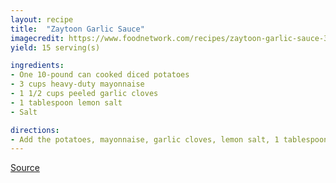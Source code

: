 ```yaml
---
layout: recipe
title:  "Zaytoon Garlic Sauce"
imagecredit: https://www.foodnetwork.com/recipes/zaytoon-garlic-sauce-3877355
yield: 15 serving(s)

ingredients:
- One 10-pound can cooked diced potatoes
- 3 cups heavy-duty mayonnaise
- 1 1/2 cups peeled garlic cloves
- 1 tablespoon lemon salt
- Salt

directions:
- Add the potatoes, mayonnaise, garlic cloves, lemon salt, 1 tablespoon salt and 1 cup ice to a 20-cup food processor. Process until smooth and creamy.
---
```


[Source](https://www.foodnetwork.com/recipes/zaytoon-garlic-sauce-3877355)

